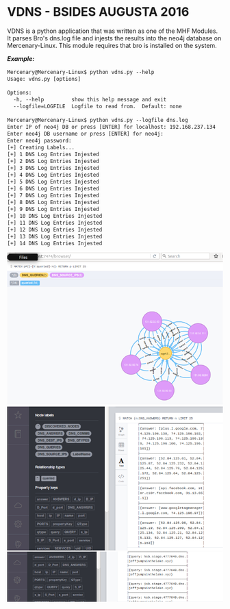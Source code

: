 # VDNS - BSIDES AUGUSTA 2016
VDNS is a python application that was written as one of the MHF Modules.  It parses Bro's dns.log file and injests the results into the neo4j database on Mercenary-Linux.  This module requires that bro is installed on the system.  

***Example:***
```
Mercenary@Mercenary-Linux$ python vdns.py --help
Usage: vdns.py [options]

Options:
  -h, --help         show this help message and exit
  --logfile=LOGFILE  Logfile to read from.  Default: none

Mercenary@Mercenary-Linux$ python vdns.py --logfile dns.log
Enter IP of neo4j DB or press [ENTER] for localhost: 192.168.237.134
Enter neo4j DB username or press [ENTER] for neo4j:
Enter neo4j password:
[+] Creating Labels...
[+] 1 DNS Log Entries Injested
[+] 2 DNS Log Entries Injested
[+] 3 DNS Log Entries Injested
[+] 4 DNS Log Entries Injested
[+] 5 DNS Log Entries Injested
[+] 6 DNS Log Entries Injested
[+] 7 DNS Log Entries Injested
[+] 8 DNS Log Entries Injested
[+] 9 DNS Log Entries Injested
[+] 10 DNS Log Entries Injested
[+] 11 DNS Log Entries Injested
[+] 12 DNS Log Entries Injested
[+] 13 DNS Log Entries Injested
[+] 14 DNS Log Entries Injested
```
![VNDS Screenshot 1](/images/Capture1.PNG)
![VNDS Screenshot 2](/images/Capture2.PNG)
![VNDS Screenshot 3](/images/Capture3.PNG)
